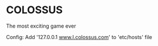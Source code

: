 COLOSSUS
========

The most exciting game ever 


Config:
Add '127.0.0.1 www.l.colossus.com' to 'etc/hosts' file
